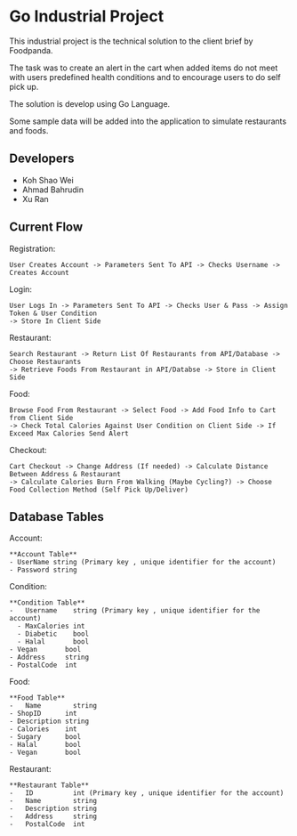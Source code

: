 # Go Industrial Project
This industrial project is the technical solution to the client brief by Foodpanda.

The task was to create an alert in the cart when added items do not meet with users predefined health conditions and to encourage users to do self pick up.

The solution is develop using Go Language.

Some sample data will be added into the application to simulate restaurants and foods.

## Developers
- Koh Shao Wei
- Ahmad Bahrudin
- Xu Ran

## Current Flow

Registration:
```
User Creates Account -> Parameters Sent To API -> Checks Username -> Creates Account
```
Login:
```
User Logs In -> Parameters Sent To API -> Checks User & Pass -> Assign Token & User Condition
-> Store In Client Side
```
Restaurant:
```
Search Restaurant -> Return List Of Restaurants from API/Database -> Choose Restaurants 
-> Retrieve Foods From Restaurant in API/Databse -> Store in Client Side
```
Food:
```
Browse Food From Restaurant -> Select Food -> Add Food Info to Cart from Client Side 
-> Check Total Calories Against User Condition on Client Side -> If Exceed Max Calories Send Alert
```
Checkout:
```
Cart Checkout -> Change Address (If needed) -> Calculate Distance Between Address & Restaurant 
-> Calculate Calories Burn From Walking (Maybe Cycling?) -> Choose Food Collection Method (Self Pick Up/Deliver)
```

## Database Tables

Account:

    **Account Table**
    - UserName string (Primary key , unique identifier for the account)
    - Password string

Condition:

    **Condition Table**
    -	Username    string (Primary key , unique identifier for the account)
	  - MaxCalories int
	  - Diabetic    bool
	  - Halal       bool
  	- Vegan       bool
  	- Address     string
  	- PostalCode  int

Food:

    **Food Table**
    -	Name        string
  	- ShopID      int
  	- Description string
  	- Calories    int
  	- Sugary      bool
  	- Halal       bool
  	- Vegan       bool

Restaurant:

    **Restaurant Table**
    -	ID          int (Primary key , unique identifier for the account)
    -	Name        string
    -	Description string
    -	Address     string
    -	PostalCode  int
